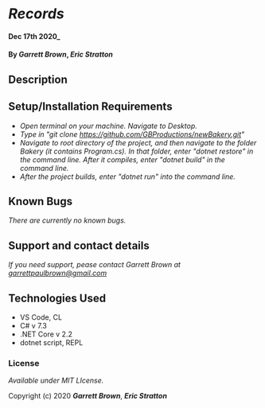# _Records_

####  Dec 17th 2020_

#### By _**Garrett Brown**_, _**Eric Stratton**_

## Description


## Setup/Installation Requirements

* _Open terminal on your machine. Navigate to Desktop._
* _Type in "git clone https://github.com/GBProductions/newBakery.git"_
* _Navigate to root directory of the project, and then navigate to the folder Bakery (it contains Program.cs). In that folder, enter "dotnet restore" in the command line. After it compiles, enter "dotnet build" in the command line._
* _After the project builds, enter "dotnet run" into the command line._



## Known Bugs

_There are currently no known bugs._

## Support and contact details

_If you need support, pease contact Garrett Brown at <garrettpaulbrown@gmail.com>_

## Technologies Used
* VS Code, CL
* C# v 7.3
* .NET Core v 2.2
* dotnet script, REPL

### License

*Available under MIT LIcense.*

Copyright (c) 2020 **_Garrett Brown_**, **_Eric Stratton_**
